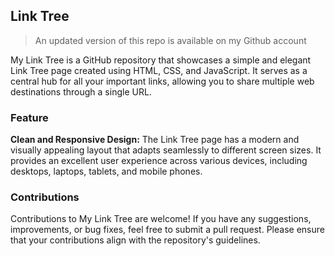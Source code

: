 ## Link Tree

> An updated version of this repo is available on my Github account

My Link Tree is a GitHub repository that showcases a simple and elegant Link Tree page created using HTML, CSS, and JavaScript. It serves as a central hub for all your important links, allowing you to share multiple web destinations through a single URL.

### Feature

**Clean and Responsive Design:** The Link Tree page has a modern and visually appealing layout that adapts seamlessly to different screen sizes. It provides an excellent user experience across various devices, including desktops, laptops, tablets, and mobile phones.

### Contributions

Contributions to My Link Tree are welcome! If you have any suggestions, improvements, or bug fixes, feel free to submit a pull request. Please ensure that your contributions align with the repository's guidelines.



